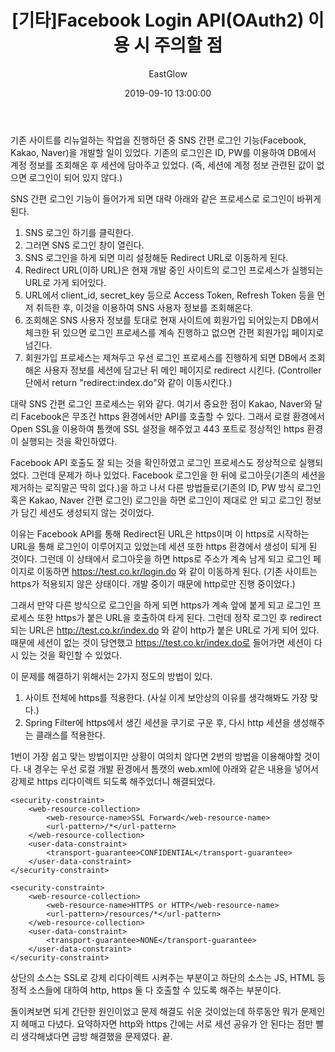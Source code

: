 ﻿---
layout: post
title:  "[기타]Facebook Login API(OAuth2) 이용 시 주의할 점"
date:   2019-09-10 13:00:00
author: EastGlow
categories: 기타
---

기존 사이트를 리뉴얼하는 작업을 진행하던 중 SNS 간편 로그인 기능(Facebook, Kakao, Naver)을 개발할 일이 있었다. 기존의 로그인은 ID, PW를 이용하여 DB에서 계정 정보를 조회해온 후 세션에 담아주고 있었다. (즉, 세션에 계정 정보 관련된 값이 없으면 로그인이 되어 있지 않다.)

SNS 간편 로그인 기능이 들어가게 되면 대략 아래와 같은 프로세스로 로그인이 바뀌게 된다.

1. SNS 로그인 하기를 클릭한다.
2. 그러면 SNS 로그인 창이 열린다.
3. SNS 로그인을 하게 되면 미리 설정해둔 Redirect URL로 이동하게 된다.
4. Redirect URL(이하 URL)은 현재 개발 중인 사이트의 로그인 프로세스가 실행되는 URL로 가게 되어있다.
5. URL에서 client_id, secret_key 등으로 Access Token, Refresh Token 등을 먼저 취득한 후, 이것을 이용하여 SNS 사용자 정보를 조회해온다.
6. 조회해온 SNS 사용자 정보를 토대로 현재 사이트에 회원가입 되어있는지 DB에서 체크한 뒤 있으면 로그인 프로세스를 계속 진행하고 없으면 간편 회원가입 페이지로 넘긴다.
7. 회원가입 프로세스는 제쳐두고 우선 로그인 프로세스를 진행하게 되면 DB에서 조회해온 사용자 정보를 세션에 담고난 뒤 메인 페이지로 redirect 시킨다. (Controller 단에서 return "redirect:index.do"와 같이 이동시킨다.)

대략 SNS 간편 로그인 프로세스는 위와 같다. 여기서 중요한 점이 Kakao, Naver와 달리 Facebook은 무조건 https 환경에서만 API를 호출할 수 있다. 그래서 로컬 환경에서 Open SSL을 이용하여 톰캣에 SSL 설정을 해주었고 443 포트로 정상적인 https 환경이 실행되는 것을 확인하였다.

Facebook API 호출도 잘 되는 것을 확인하였고 로그인 프로세스도 정상적으로 실행되었다. 그런데 문제가 하나 있었다. Facebook 로그인을 한 뒤에 로그아웃(기존의 세션을 제거하는 로직말곤 딱히 없다.)을 하고 나서 다른 방법들로(기존의 ID, PW 방식 로그인 혹은 Kakao, Naver 간편 로그인) 로그인을 하면 로그인이 제대로 안 되고 로그인 정보가 담긴 세션도 생성되지 않는 것이었다.

이유는 Facebook API를 통해 Redirect된 URL은 https이며 이 https로 시작하는 URL을 통해 로그인이 이루어지고 있었는데 세션 또한 https 환경에서 생성이 되게 된 것이다. 그런데 이 상태에서 로그아웃을 하면 https로 주소가 계속 남게 되고 로그인 페이지로 이동하면 https://test.co.kr/login.do 와 같이 이동하게 된다. (기존 사이트는 https가 적용되지 않은 상태이다. 개발 중이기 때문에 http로만 진행 중이었다.)

그래서 만약 다른 방식으로 로그인을 하게 되면 https가 계속 앞에 붙게 되고 로그인 프로세스 또한 https가 붙은 URL을 호출하여 타게 된다. 그런데 정작 로그인 후 redirect 되는 URL은 http://test.co.kr/index.do 와 같이 http가 붙은 URL로 가게 되어 있다. 때문에 세션이 없는 것이 당연했고 https://test.co.kr/index.do로 들어가면 세션이 다시 있는 것을 확인할 수 있었다.

이 문제를 해결하기 위해서는 2가지 정도의 방법이 있다.

1. 사이트 전체에 https를 적용한다. (사실 이게 보안상의 이유를 생각해봐도 가장 맞다.)
2. Spring Filter에 https에서 생긴 세션을 쿠기로 구운 후, 다시 http 세션을 생성해주는 클래스를 적용한다.

1번이 가장 쉽고 맞는 방법이지만 상황이 여의치 않다면 2번의 방법을 이용해야할 것이다. 내 경우는 우선 로컬 개발 환경에서 톰캣의 web.xml에 아래와 같은 내용을 넣어서 강제로 https 리다이렉트 되도록 해주었더니 해결되었다.

```
<security-constraint>
	<web-resource-collection>	
		<web-resource-name>SSL Forward</web-resource-name>	
		<url-pattern>/*</url-pattern>	
	</web-resource-collection>	
	<user-data-constraint>	
		<transport-guarantee>CONFIDENTIAL</transport-guarantee>	
	</user-data-constraint>	
</security-constraint>

<security-constraint>	
	<web-resource-collection>	
		<web-resource-name>HTTPS or HTTP</web-resource-name>
		<url-pattern>/resources/*</url-pattern>
	</web-resource-collection>	
	<user-data-constraint>	
		<transport-guarantee>NONE</transport-guarantee>	
	</user-data-constraint>	
</security-constraint>
```

상단의 소스는 SSL로 강제 리다이렉트 시켜주는 부분이고 하단의 소스는 JS, HTML 등 정적 소스들에 대하여 http, https 둘 다 호출할 수 있도록 해주는 부분이다.

돌이켜보면 되게 간단한 원인이었고 문제 해결도 쉬운 것이었는데 하루동안 뭐가 문제인지 헤매고 다녔다. 요약하자면 http와 https 간에는 서로 세션 공유가 안 된다는 점만 빨리 생각해냈다면 금방 해결했을 문제였다. 끝.

